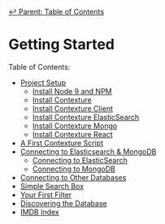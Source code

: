 ﻿[↩  Parent: Table of Contents](../README.md)

# Getting Started

Table of Contents:
- [Project Setup](setup.md)
  - [Install Node 9 and NPM](setup.md#installing-node-9-and-npm)
  - [Install Contexture](setup.md#installing-contexture)
  - [Install Contexture Client](setup.md#installing-contexture-client)
  - [Install Contexture ElasticSearch](setup.md#installing-contexture-elasticsearch)
  - [Install Contexture Mongo](setup.md#installing-contexture-mongo)
  - [Install Contexture React](setup.md#installing-contexture-react)
- [A First Contexture Script](first-script.md)
- [Connecting to Elasticsearch & MongoDB](connecting.md)
  - [Connecting to ElasticSearch](connecting.md#connecting-to-elasticsearch.md)
  - [Connecting to MongoDB](connecting.md#connecting-to-mongodb.md)
- [Connecting to Other Databases](connecting-other-databases.md)
- [Simple Search Box](simple-search-box.md)
- [Your First Filter](your-first-filter.md)
- [Discovering the Database](discovering-the-database.md)
- [IMDB Index](imdb-example.md)
